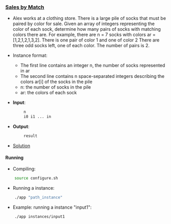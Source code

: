 ### [Sales by Match](https://www.hackerrank.com/challenges/sock-merchant/problem)
- Alex works at a clothing store. There is a large pile of socks that must be paired by color for sale. Given an array of integers representing the color of each sock, determine how many pairs of socks with matching colors there are. For example, there are n = 7 socks with colors ar = [1,2,1,2,1,3,2]. There is one pair of color 1 and one of color 2 There are three odd socks left, one of each color. The number of pairs is 2.

- Instance format:
    - The first line contains an integer n, the number of socks represented in ar
    - The second line contains n space-separated integers describing the colors ar[i] of the socks in the pile
    - n: the number of socks in the pile
    - ar: the colors of each sock


- **Input**:
````bash
        n
        i0 i1 ... in        
````

- **Output**:
````bash
        result
````

- [Solution](main.cpp)

#### Running
- Compiling:
````bash
    source configure.sh
````

- Running a instance:
````bash
    ./app "path_instance"
````

- Example: running a instance "input1":
````bash
    ./app instances/input1
````
